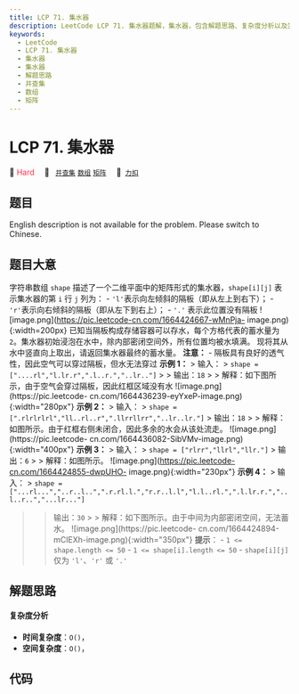 ```yaml
---
title: LCP 71. 集水器
description: LeetCode LCP 71. 集水器题解，集水器，包含解题思路、复杂度分析以及完整的 JavaScript 代码实现。
keywords:
  - LeetCode
  - LCP 71. 集水器
  - 集水器
  - 集水器
  - 解题思路
  - 并查集
  - 数组
  - 矩阵
---
```


# LCP 71. 集水器

🔴 <font color=#ff334b>Hard</font>&emsp; 🔖&ensp; [`并查集`](/tag/union-find.md) [`数组`](/tag/array.md) [`矩阵`](/tag/matrix.md)&emsp; 🔗&ensp;[`力扣`](https://leetcode.cn/problems/kskhHQ)

## 题目

English description is not available for the problem. Please switch to
Chinese.


## 题目大意

字符串数组 `shape` 描述了一个二维平面中的矩阵形式的集水器，`shape[i][j]` 表示集水器的第 `i` 行 `j` 列为： \-
`'l'`表示向左倾斜的隔板（即从左上到右下）； \- `'r'`表示向右倾斜的隔板（即从左下到右上）； \- `'.'` 表示此位置没有隔板
![image.png](https://pic.leetcode-cn.com/1664424667-wMnPja-
image.png){:width=200px} 已知当隔板构成存储容器可以存水，每个方格代表的蓄水量为
`2`。集水器初始浸泡在水中，除内部密闭空间外，所有位置均被水填满。 现将其从水中竖直向上取出，请返回集水器最终的蓄水量。 **注意：** \-
隔板具有良好的透气性，因此空气可以穿过隔板，但水无法穿过 **示例 1：** > 输入： > `shape =
["....rl","l.lr.r",".l..r.","..lr.."]` > > 输出：`18` > >
解释：如下图所示，由于空气会穿过隔板，因此红框区域没有水 ![image.png](https://pic.leetcode-
cn.com/1664436239-eyYxeP-image.png){:width="280px"} **示例 2：** > 输入： > `shape =
[".rlrlrlrl","ll..rl..r",".llrrllrr","..lr..lr."]` > 输出：`18` > >
解释：如图所示。由于红框右侧未闭合，因此多余的水会从该处流走。 ![image.png](https://pic.leetcode-
cn.com/1664436082-SibVMv-image.png){:width="400px"} **示例 3：** > 输入： > `shape =
["rlrr","llrl","llr."]` > 输出：`6` > > 解释：如图所示。
![image.png](https://pic.leetcode-cn.com/1664424855-dwpUHO-
image.png){:width="230px"} **示例 4：** > 输入： > `shape =
["...rl...","..r..l..",".r.rl.l.","r.r..l.l","l.l..rl.",".l.lr.r.","..l..r..","...lr..."]`
> > 输出：`30` > > 解释：如下图所示。由于中间为内部密闭空间，无法蓄水。 ![image.png](https://pic.leetcode-
cn.com/1664424894-mClEXh-image.png){:width="350px"} **提示**： \- `1 <=
shape.length <= 50` \- `1 <= shape[i].length <= 50` \- `shape[i][j]` 仅为
`'l'`、`'r'` 或 `'.'`


## 解题思路

#### 复杂度分析

- **时间复杂度**：`O()`，
- **空间复杂度**：`O()`，

## 代码

```javascript

```